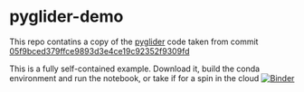 # pyglider-demo

This repo contatins a copy of the [pyglider](https://github.com/c-proof/pyglider) code taken from commit [05f9bced379ffce9893d3e4ce19c92352f9309fd](https://github.com/c-proof/pyglider/commit/05f9bced379ffce9893d3e4ce19c92352f9309fd)

This is a fully self-contained example. Download it, build the conda environment and run the notebook, or take if for a spin in the cloud [![Binder](https://mybinder.org/badge_logo.svg)](https://mybinder.org/v2/gh/callumrollo/pyglider-demo/HEAD)
